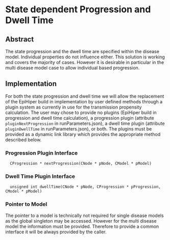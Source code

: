 # State dependent Progression and Dwell Time

## Abstract
The state progression and the dwell time are specified within the disease model. Individual properties do not influence either. This solution is working and covers the majority of cases. However it is desirable in particular in the multi disease model case to allow individual based progression.

## Implementation
For both the state progression and dwell time we will allow the replacement of the EpiHiper build in implementation by user defined methods through a plugin system as currently in use for the transmission propensity calculation. The user may chose to provide no plugins (EpiHiper build in progression and dwell time calculation), a progression plugin (attribute `pluginNextProgression` in runParameters.json), a dwell time plugin (attribute `pluginDwellTime` in runParameters.json), or both. The plugins must be provided as a dynamic link library which provides the appropriate method described below.

### Progression Plugin Interface
```
  CProgression * nextProgression(CNode * pNode, CModel * pModel)
```

### Dwell Time Plugin Interface
```
  unsigned int dwellTime(CNode * pNode, CProgression * pProgression, CModel * pModel)
```

### Pointer to Model
The pointer to a model is technically not required for single disease models as the global singleton may be accessed. However for the multi disease model the information must be provided. Therefore to provide a common interface it will be always provided by the caller. 
